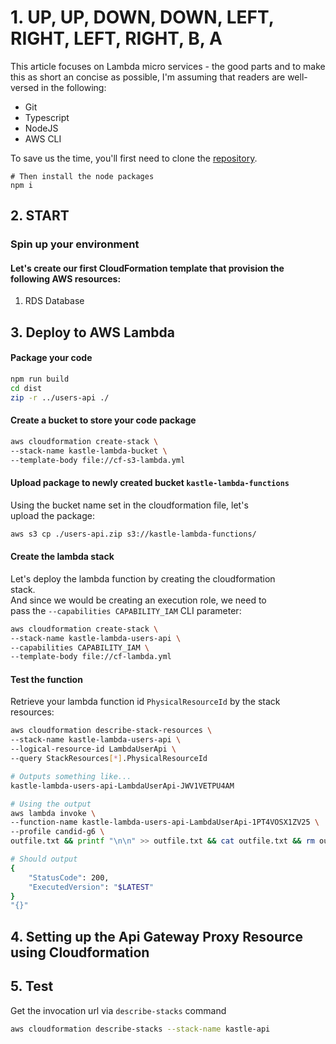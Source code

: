 # 1. UP, UP, DOWN, DOWN, LEFT, RIGHT, LEFT, RIGHT, B, A

This article focuses on Lambda micro services - the good parts
and to make this as short an concise as possible, I'm assuming
that readers are well-versed in the following:

-   Git
-   Typescript
-   NodeJS
-   AWS CLI

To save us the time, you'll first need to clone the [repository](https://github.com/g-six/lambda-the-good-parts).

```
# Then install the node packages
npm i
```

## 2. START

### Spin up your environment

#### Let's create our first CloudFormation template that provision the following AWS resources:

1. RDS Database

## 3. Deploy to AWS Lambda

#### Package your code

```bash
npm run build
cd dist
zip -r ../users-api ./
```

#### Create a bucket to store your code package

```bash
aws cloudformation create-stack \
--stack-name kastle-lambda-bucket \
--template-body file://cf-s3-lambda.yml
```

#### Upload package to newly created bucket `kastle-lambda-functions`

Using the bucket name set in the cloudformation file, let's  
upload the package:

```bash
aws s3 cp ./users-api.zip s3://kastle-lambda-functions/
```

#### Create the lambda stack

Let's deploy the lambda function by creating the cloudformation  
stack.  
And since we would be creating an execution role, we need to  
pass the `--capabilities CAPABILITY_IAM` CLI parameter:

```bash
aws cloudformation create-stack \
--stack-name kastle-lambda-users-api \
--capabilities CAPABILITY_IAM \
--template-body file://cf-lambda.yml
```

#### Test the function

Retrieve your lambda function id `PhysicalResourceId` by the stack  
resources:

```bash
aws cloudformation describe-stack-resources \
--stack-name kastle-lambda-users-api \
--logical-resource-id LambdaUserApi \
--query StackResources[*].PhysicalResourceId

# Outputs something like...
kastle-lambda-users-api-LambdaUserApi-JWV1VETPU4AM

# Using the output
aws lambda invoke \
--function-name kastle-lambda-users-api-LambdaUserApi-1PT4VOSX1ZV25 \
--profile candid-g6 \
outfile.txt && printf "\n\n" >> outfile.txt && cat outfile.txt && rm outfile.txt

# Should output
{
    "StatusCode": 200,
    "ExecutedVersion": "$LATEST"
}
"{}"
```

## 4. Setting up the Api Gateway Proxy Resource using Cloudformation

## 5. Test

Get the invocation url via `describe-stacks` command

```bash
aws cloudformation describe-stacks --stack-name kastle-api
```
